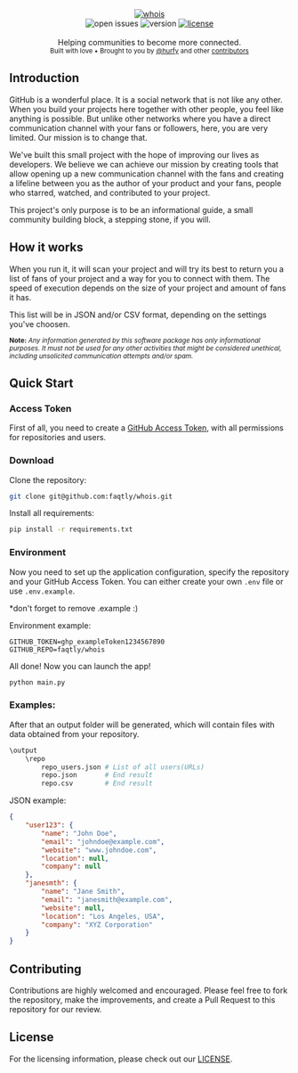 <div align="center">
    <a href="https://github.com/faqtly/whois"><img src="https://github.com/faqtly/whois/assets/2182108/792a9cbf-eca5-4111-bf05-7f81ebebf5ca" alt="whois" /></a>
</div>

<div align="center">
<!--     <a href="https://github.com/faqtly/whois/actions"><img src="https://img.shields.io/github/actions/workflow/status/faqtly/whois/tests.yml?branch=main&label=Tests&style=for-the-badge" alt="build status" /></a> -->
    <img src="https://img.shields.io/github/issues/faqtly/whois?style=for-the-badge" alt="open issues" />
    <img src="https://img.shields.io/badge/version-1.1.0-blue?style=for-the-badge" alt="version" /></a>
    <a href="LICENSE"><img src="https://img.shields.io/github/license/faqtly/whois?style=for-the-badge" alt="license" /></a>
</div>

<br />

<div align="center">
  Helping communities to become more connected.
</div>

<div align="center">
  <sub>
    Built with love 
    &bull; Brought to you by <a href="https://github.com/hurfy">@hurfy</a>
    and other <a href="https://github.com/zpl-c/librg/graphs/contributors">contributors</a>
  </sub>
</div>

## Introduction

GitHub is a wonderful place. It is a social network that is not like any other. When you build your projects here together with other people, you feel like anything is possible. But unlike other networks where you have a direct communication channel with your fans or followers, here, you are very limited. Our mission is to change that.

We've built this small project with the hope of improving our lives as developers. We believe we can achieve our mission by creating tools that allow opening up a new communication channel with the fans and creating a lifeline between you as the author of your product and your fans, people who starred, watched, and contributed to your project.

This project's only purpose is to be an informational guide, a small community building block, a stepping stone, if you will.

## How it works

When you run it, it will scan your project and will try its best to return you a list of fans of your project and a way for you to connect with them. The speed of execution depends on the size of your project and amount of fans it has.

This list will be in JSON and/or CSV format, depending on the settings you've choosen.

<sup>**Note:** *Any information generated by this software package has only informational purposes. It must not be used for any other activities that might be considered unethical, including unsolicited communication attempts and/or spam.*</sup>

## Quick Start

### Access Token
First of all, you need to create a [GitHub Access Token](https://docs.github.com/en/enterprise-server@3.6/authentication/keeping-your-account-and-data-secure/managing-your-personal-access-tokens), with all permissions for repositories and users.

### Download
Clone the repository:
```sh
git clone git@github.com:faqtly/whois.git
```

Install all requirements:
```sh
pip install -r requirements.txt
```

### Environment
Now you need to set up the application configuration, specify the repository and your GitHub Access Token. You can either create your own `.env` file or use `.env.example`.

*don't forget to remove .example :)

Environment example:
```env
GITHUB_TOKEN=ghp_exampleToken1234567890
GITHUB_REPO=faqtly/whois
```

All done! Now you can launch the app!
```sh
python main.py
```

### Examples:
After that an output folder will be generated, which will contain files with data obtained from your repository.

```sh
\output
    \repo
        repo_users.json # List of all users(URLs)
        repo.json       # End result
        repo.csv        # End result
```

JSON example:
```json
{
    "user123": {
        "name": "John Doe",
        "email": "johndoe@example.com",
        "website": "www.johndoe.com",
        "location": null,
        "company": null
    },
    "janesmth": {
        "name": "Jane Smith",
        "email": "janesmith@example.com",
        "website": null,
        "location": "Los Angeles, USA",
        "company": "XYZ Corporation"
    }
}
```

## Contributing
Contributions are highly welcomed and encouraged. Please feel free to fork the repository, make the improvements, and create a Pull Request to this repository for our review.

## License
For the licensing information, please check out our [LICENSE](LICENSE).
